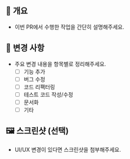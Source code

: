 ## 📌 개요
- 이번 PR에서 수행한 작업을 간단히 설명해주세요.

## 🔧 변경 사항
- 주요 변경 내용을 항목별로 정리해주세요.
  - [ ] 기능 추가
  - [ ] 버그 수정
  - [ ] 코드 리팩터링
  - [ ] 테스트 코드 작성/수정
  - [ ] 문서화
  - [ ] 기타

## 🖼️ 스크린샷 (선택)
- UI/UX 변경이 있다면 스크린샷을 첨부해주세요.